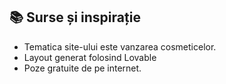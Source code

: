 
## 📚 Surse și inspirație
- Tematica site-ului este vanzarea cosmeticelor.
- Layout generat folosind Lovable
- Poze gratuite de pe internet.
